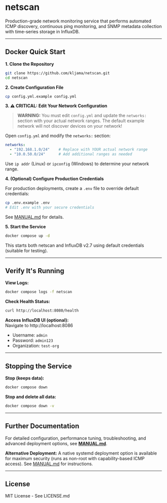 # netscan

Production-grade network monitoring service that performs automated ICMP discovery, continuous ping monitoring, and SNMP metadata collection with time-series storage in InfluxDB.

---

## Docker Quick Start

**1. Clone the Repository**
```bash
git clone https://github.com/kljama/netscan.git
cd netscan
```

**2. Create Configuration File**
```bash
cp config.yml.example config.yml
```

**3. ⚠️ CRITICAL: Edit Your Network Configuration**

> **WARNING:** You must edit `config.yml` and update the `networks:` section with your actual network ranges. The default example network will not discover devices on your network!

Open `config.yml` and modify the `networks:` section:
```yaml
networks:
  - "192.168.1.0/24"    # Replace with YOUR actual network range
  - "10.0.50.0/24"      # Add additional ranges as needed
```

Use `ip addr` (Linux) or `ipconfig` (Windows) to determine your network range.

**4. (Optional) Configure Production Credentials**

For production deployments, create a `.env` file to override default credentials:
```bash
cp .env.example .env
# Edit .env with your secure credentials
```

See [MANUAL.md](MANUAL.md#3-configure-credentials-optional-but-recommended-for-production) for details.

**5. Start the Service**
```bash
docker compose up -d
```

This starts both netscan and InfluxDB v2.7 using default credentials (suitable for testing).

---

## Verify It's Running

**View Logs:**
```bash
docker compose logs -f netscan
```

**Check Health Status:**
```bash
curl http://localhost:8080/health
```

**Access InfluxDB UI (optional):**  
Navigate to http://localhost:8086
* Username: `admin`
* Password: `admin123`
* Organization: `test-org`

---

## Stopping the Service

**Stop (keeps data):**
```bash
docker compose down
```

**Stop and delete all data:**
```bash
docker compose down -v
```

---

## Further Documentation

For detailed configuration, performance tuning, troubleshooting, and advanced deployment options, see **[MANUAL.md](MANUAL.md)**.

**Alternative Deployment:** A native systemd deployment option is available for maximum security (runs as non-root with capability-based ICMP access). See [MANUAL.md](MANUAL.md) for instructions.

---

## License

MIT License - See LICENSE.md
